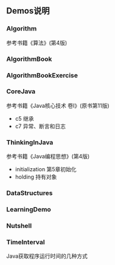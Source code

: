 ## Demos说明

### Algorithm
参考书籍《算法》(第4版)

### AlgorithmBook

### AlgorithmBookExercise

### CoreJava
参考书籍《Java核心技术 卷Ⅰ》(原书第11版)

+ c5 继承
+ c7 异常、断言和日志
### ThinkingInJava
参考书籍《Java编程思想》(第4版)
+ initialization 第5章初始化
+ holding 持有对象
### DataStructures

### LearningDemo

### Nutshell

### TimeInterval

Java获取程序运行时间的几种方式
